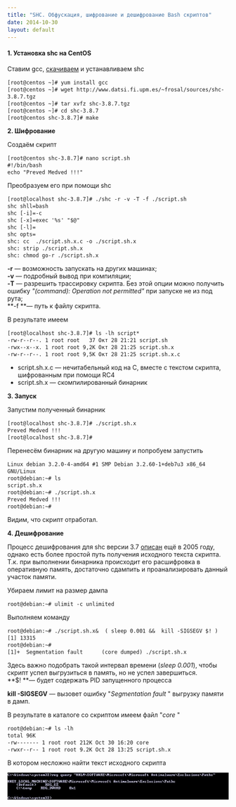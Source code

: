 ```yaml
---
title: "SHC. Обфускация, шифрование и дешифрование Bash скриптов"
date: 2014-10-30
layout: default
---
```


  


####  1\. Установка shc на CentOS

Ставим gcc, [скачиваем](http://www.datsi.fi.upm.es/~frosal/) и устанавливаем shc

  

    
    
    [root@centos ~]# yum install gcc
    [root@centos ~]# wget http://www.datsi.fi.upm.es/~frosal/sources/shc-3.8.7.tgz
    [root@centos ~]# tar xvfz shc-3.8.7.tgz
    [root@centos ~]# cd shc-3.8.7
    [root@centos shc-3.8.7]# make
    

  


**2\. Шифрование**

  


Создаём скрипт  
  

    
    
    [root@centos shc-3.8.7]# nano script.sh
    #!/bin/bash
    echo "Preved Medved !!!"
    

  
Преобразуем его при помощи shc  
  

    
    
    [root@localhost shc-3.8.7]# ./shc -r -v -T -f ./script.sh
    shc shll=bash
    shc [-i]=-c
    shc [-x]=exec '%s' "$@"
    shc [-l]=
    shc opts=
    shc: cc  ./script.sh.x.c -o ./script.sh.x
    shc: strip ./script.sh.x
    shc: chmod go-r ./script.sh.x
    

  
**-r**  — возможность запускать на других машинах;  
**-v**  — подробный вывод при компиляции;  
**-T**  — разрешить трассировку скрипта. Без этой опции можно получить ошибку _"(command): Operation not permitted"_ при запуске не из под рута;  
**-f  **— путь к файлу скрипта.  
  
В результате имеем

  

    
    
    [root@localhost shc-3.8.7]# ls -lh script*
    -rw-r--r--. 1 root root   37 Окт 28 21:21 script.sh
    -rwx--x--x. 1 root root 9,2K Окт 28 21:25 script.sh.x
    -rw-r--r--. 1 root root 9,5K Окт 28 21:25 script.sh.x.c
    

  


  * script.sh.x.c — нечитабельный код на C, вместе с текстом скрипта, шифрованным при помощи RC4
  * script.sh.x — скомпилированный бинарник



**3\. Запуск**

  


Запустим полученный бинарник

  

    
    
    [root@localhost shc-3.8.7]# ./script.sh.x
    Preved Medved !!!
    [root@localhost shc-3.8.7]#
    
    
    
    

  
Перенесём бинарник на другую машину и попробуем запустить  
  

    
    
    Linux debian 3.2.0-4-amd64 #1 SMP Debian 3.2.60-1+deb7u3 x86_64 GNU/Linux
    root@debian:~# ls
    script.sh.x
    root@debian:~# ./script.sh.x
    Preved Medved !!!
    root@debian:~#
    

  
Видим, что скрипт отработал.   
  
**4\. Дешифрование**  
  
Процесс дешифрования для shc версии 3.7 [описан](http://www.linuxjournal.com/article/8256?page=0,0) ещё в 2005 году, однако есть более простой путь получения исходного текста скрипта. Т.к. при выполнении бинарника происходит его расшифровка в оперативную память, достаточно сдампить и проанализировать данный участок памяти.  
  
Убираем лимит на размер дампа  
  

    
    
    root@debian:~# ulimit -c unlimited
    

  
Выполняем команду  
  

    
    
    root@debian:~# ./script.sh.x&  ( sleep 0.001 &&  kill -SIGSEGV $! )
    [1] 13315
    root@debian:~#
    [1]+  Segmentation fault      (core dumped) ./script.sh.x
    

  
Здесь важно подобрать такой интервал времени (_sleep 0.001_), чтобы скрипт успел выгрузиться в память, но не успел завершиться.  
**$!  **— будет содержать PID запущенного процесса

**kill -SIGSEGV** — вызовет ошибку "_Segmentation fault_ " выгрузку памяти в дамп.  


  
В результате в каталоге со скриптом имеем файл "_core_ "  
  
  

    
    
    root@debian:~# ls -lh
    total 96K
    -rw------- 1 root root 212K Oct 30 16:20 core
    -rwxr--r-- 1 root root 9.2K Oct 28 13:25 script.sh.x
    

  
В котором несложно найти текст исходного скрипта  
  
[![](images/6.jpg)](images/6.jpg)  
  
  
  
  
  

